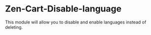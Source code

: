 # Zen-Cart-Disable-language
This module will allow you to disable and enable languages instead of deleting.
